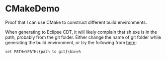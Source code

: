 # CMakeDemo
Proof that I can use CMake to construct different build environments.

When generating to Eclipse CDT, it will likely complain that sh.exe is in the path, probably from the git folder. Either change the name of git folder while generating the build environment, or try the following from [here](https://github.com/filipwasil/fillwave/issues/17):

<code>set PATH=%PATH:{path to git}\bin=%</code>
